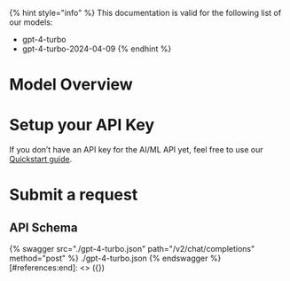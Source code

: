 [#references:start]: <> ({ "template": "openapi" })
{% hint style="info" %}
This documentation is valid for the following list of our models:
* gpt-4-turbo
* gpt-4-turbo-2024-04-09
{% endhint %}

# Model Overview


# Setup your API Key
If you don’t have an API key for the AI/ML API yet, feel free to use our [Quickstart guide](https://docs.aimlapi.com/quickstart/setting-up).

# Submit a request
## API Schema
{% swagger src="./gpt-4-turbo.json" path="/v2/chat/completions" method="post" %}
./gpt-4-turbo.json
{% endswagger %}
[#references:end]: <> ({})